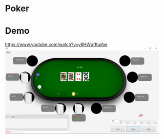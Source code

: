 # Poker

# Demo
https://www.youtube.com/watch?v=y8HWufKuiAw
![Alt text](Screenshot.png?raw=true "Title")
